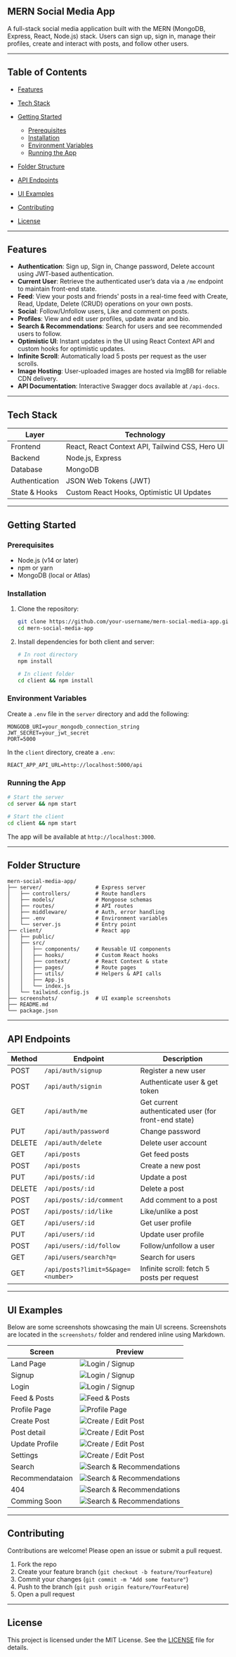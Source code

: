 ## MERN Social Media App

A full-stack social media application built with the MERN (MongoDB, Express, React, Node.js) stack. Users can sign up, sign in, manage their profiles, create and interact with posts, and follow other users.

---

## Table of Contents

* [Features](#features)
* [Tech Stack](#tech-stack)
* [Getting Started](#getting-started)

  * [Prerequisites](#prerequisites)
  * [Installation](#installation)
  * [Environment Variables](#environment-variables)
  * [Running the App](#running-the-app)
* [Folder Structure](#folder-structure)
* [API Endpoints](#api-endpoints)
* [UI Examples](#ui-examples)
* [Contributing](#contributing)
* [License](#license)

---

## Features

* **Authentication**: Sign up, Sign in, Change password, Delete account using JWT-based authentication.
* **Current User**: Retrieve the authenticated user’s data via a `/me` endpoint to maintain front-end state.
* **Feed**: View your posts and friends' posts in a real-time feed with Create, Read, Update, Delete (CRUD) operations on your own posts.
* **Social**: Follow/Unfollow users, Like and comment on posts.
* **Profiles**: View and edit user profiles, update avatar and bio.
* **Search & Recommendations**: Search for users and see recommended users to follow.
* **Optimistic UI**: Instant updates in the UI using React Context API and custom hooks for optimistic updates.
* **Infinite Scroll**: Automatically load 5 posts per request as the user scrolls.
* **Image Hosting**: User-uploaded images are hosted via ImgBB for reliable CDN delivery.
* **API Documentation**: Interactive Swagger docs available at `/api-docs`.

---

## Tech Stack

| Layer          | Technology                                      |
| -------------- | ----------------------------------------------- |
| Frontend       | React, React Context API, Tailwind CSS, Hero UI |
| Backend        | Node.js, Express                                |
| Database       | MongoDB                                         |
| Authentication | JSON Web Tokens (JWT)                           |
| State & Hooks  | Custom React Hooks, Optimistic UI Updates       |

---

## Getting Started

### Prerequisites

* Node.js (v14 or later)
* npm or yarn
* MongoDB (local or Atlas)

### Installation

1. Clone the repository:

   ```bash
   git clone https://github.com/your-username/mern-social-media-app.git
   cd mern-social-media-app
   ```
2. Install dependencies for both client and server:

   ```bash
   # In root directory
   npm install

   # In client folder
   cd client && npm install
   ```

### Environment Variables

Create a `.env` file in the `server` directory and add the following:

```
MONGODB_URI=your_mongodb_connection_string
JWT_SECRET=your_jwt_secret
PORT=5000
```

In the `client` directory, create a `.env`:

```
REACT_APP_API_URL=http://localhost:5000/api
```

### Running the App

```bash
# Start the server
cd server && npm start

# Start the client
cd client && npm start
```

The app will be available at `http://localhost:3000`.

---

## Folder Structure

```
mern-social-media-app/
├── server/                 # Express server
│   ├── controllers/        # Route handlers
│   ├── models/             # Mongoose schemas
│   ├── routes/             # API routes
│   ├── middleware/         # Auth, error handling
│   ├── .env                # Environment variables
│   └── server.js           # Entry point
├── client/                 # React app
│   ├── public/
│   ├── src/
│   │   ├── components/     # Reusable UI components
│   │   ├── hooks/          # Custom React hooks
│   │   ├── context/        # React Context & state
│   │   ├── pages/          # Route pages
│   │   ├── utils/          # Helpers & API calls
│   │   ├── App.js
│   │   └── index.js
│   └── tailwind.config.js
├── screenshots/            # UI example screenshots
├── README.md
└── package.json
```

---

## API Endpoints

| Method | Endpoint                           | Description                                          |
| ------ | ---------------------------------- | ---------------------------------------------------- |
| POST   | `/api/auth/signup`                 | Register a new user                                  |
| POST   | `/api/auth/signin`                 | Authenticate user & get token                        |
| GET    | `/api/auth/me`                     | Get current authenticated user (for front-end state) |
| PUT    | `/api/auth/password`               | Change password                                      |
| DELETE | `/api/auth/delete`                 | Delete user account                                  |
| GET    | `/api/posts`                       | Get feed posts                                       |
| POST   | `/api/posts`                       | Create a new post                                    |
| PUT    | `/api/posts/:id`                   | Update a post                                        |
| DELETE | `/api/posts/:id`                   | Delete a post                                        |
| POST   | `/api/posts/:id/comment`           | Add comment to a post                                |
| POST   | `/api/posts/:id/like`              | Like/unlike a post                                   |
| GET    | `/api/users/:id`                   | Get user profile                                     |
| PUT    | `/api/users/:id`                   | Update user profile                                  |
| POST   | `/api/users/:id/follow`            | Follow/unfollow a user                               |
| GET    | `/api/users/search?q=`             | Search for users                                     |
| GET    | `/api/posts?limit=5&page=<number>` | Infinite scroll: fetch 5 posts per request           |

---

## UI Examples

Below are some screenshots showcasing the main UI screens. Screenshots are located in the `screenshots/` folder and rendered inline using Markdown.

| Screen                   | Preview                                                             |
| ------------------------ | ------------------------------------------------------------------- |
| Land Page                | ![Login / Signup](screenshots/land.png)                             |
| Signup                   | ![Login / Signup](screenshots/signup.png)                           |
| Login                    | ![Login / Signup](screenshots/signin.png)                           |
| Feed & Posts             | ![Feed & Posts](screenshots/home.png)                               |
| Profile Page             | ![Profile Page](screenshots/profile.png)                            |
| Create Post              | ![Create / Edit Post](screenshots/img.png)                          |
| Post detail              | ![Create / Edit Post](screenshots/detail.png)                       |
| Update Profile           | ![Create / Edit Post](screenshots/settings1.png)                    |
| Settings                 | ![Create / Edit Post](screenshots/settings2.png)                    |
| Search                   | ![Search & Recommendations](screenshots/search.png)                 |
| Recommendataion          | ![Search & Recommendations](screenshots/recommended.png)            |
| 404                      | ![Search & Recommendations](screenshots/404.png)                    |
| Comming Soon             | ![Search & Recommendations](screenshots/comming.png)                |

---

## Contributing

Contributions are welcome! Please open an issue or submit a pull request.

1. Fork the repo
2. Create your feature branch (`git checkout -b feature/YourFeature`)
3. Commit your changes (`git commit -m "Add some feature"`)
4. Push to the branch (`git push origin feature/YourFeature`)
5. Open a pull request

---

## License

This project is licensed under the MIT License. See the [LICENSE](LICENSE) file for details.
